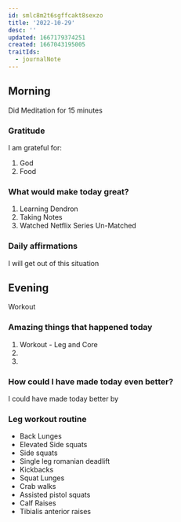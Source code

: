 ```yaml
---
id: smlc8m2t6sgffcakt8sexzo
title: '2022-10-29'
desc: ''
updated: 1667179374251
created: 1667043195005
traitIds:
  - journalNote
---
```


<!--
Based on the journaling method created by Intelligent Change:
- [Intelligent Change: Our Story](https://www.intelligentchange.com/pages/our-story)
- [The Five Minute Journal](https://www.intelligentchange.com/products/the-five-minute-journal)
-->

## Morning

<!-- Fill out this section after waking up -->

Did Meditation for 15 minutes

### Gratitude

I am grateful for:

1. God
2. Food

### What would make today great?

1. Learning Dendron
2. Taking Notes
3. Watched Netflix Series Un-Matched

### Daily affirmations

I will get out of this situation

## Evening

<!-- Fill out this section before going to sleep, reflecting on your day -->

Workout

### Amazing things that happened today

1. Workout - Leg and Core
2.
3.

### How could I have made today even better?

I could have made today better by



### Leg workout routine

- Back Lunges
- Elevated Side squats
- Side squats
- Single leg romanian deadlift
- Kickbacks
- Squat Lunges
- Crab walks
- Assisted pistol squats
- Calf Raises
- Tibialis anterior raises
